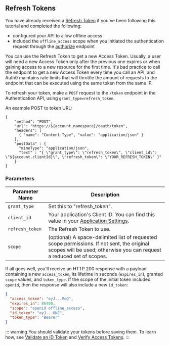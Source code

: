 ## Refresh Tokens

You have already received a [Refresh Token](/tokens/refresh-token/current) if you've been following this tutorial and completed the following:

* configured your API to allow offline access
* included the `offline_access` scope when you initiated the authentication request through the [authorize](/api/authentication/reference#authorize-application) endpoint

You can use the Refresh Token to get a new Access Token. Usually, a user will need a new Access Token only after the previous one expires or when gaining access to a new resource for the first time. It's bad practice to call the endpoint to get a new Access Token every time you call an API, and Auth0 maintains rate limits that will throttle the amount of requests to the endpoint that can be executed using the same token from the same IP.

To refresh your token, make a `POST` request to the `/token` endpoint in the Authentication API, using `grant_type=refresh_token`.

An example POST to token URL:

```har
{
    "method": "POST",
    "url": "https://${account.namespace}/oauth/token",
    "headers": [
      { "name": "Content-Type", "value": "application/json" }
    ],
    "postData" : {
      "mimeType": "application/json",
      "text" : "{ \"grant_type\": \"refresh_token\", \"client_id\": \"${account.clientId}\", \"refresh_token\": \"YOUR_REFRESH_TOKEN\" }"
    }
}
```

### Parameters

| Parameter Name  | Description |
|-----------------|-------------|
| `grant_type`    | Set this to "refresh_token". |
| `client_id`     | Your application's Client ID. You can find this value in your [Application Settings](${manage_url}/#/Applications/${account.clientId}/settings). |
| `refresh_token` | The Refresh Token to use. |
| `scope`         | (optional) A space-delimited list of requested scope permissions. If not sent, the original scopes will be used; otherwise you can request a reduced set of scopes. |

If all goes well, you'll receive an HTTP 200 response with a payload containing a new `access_token`, its lifetime in seconds (`expires_in`), granted `scope` values, and `token_type`. If the scope of the initial token included `openid`, then the response will also include a new `id_token`:

```json
{
  "access_token": "eyJ...MoQ",
  "expires_in": 86400,
  "scope": "openid offline_access",
  "id_token": "eyJ...0NE",
  "token_type": "Bearer"
}
```

::: warning
You should validate your tokens before saving them. To learn how, see [Validate an ID Token](/tokens/id-token#validate-an-id-token) and [Verify Access Tokens](/api-auth/tutorials/verify-access-token).
:::
